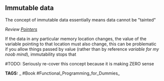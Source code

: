 ## Immutable data

The concept of immutable data essentially means data cannot be "tainted"

_Review [Pointers](<./Pointers>)_

If the data in any particular memory location changes, the value of the variable pointing to that location must also change, this can be problematic if you allow things passed by value (rather than by reference _variable for my noob mind_), immutability stops that

#TODO: Seriously re-cover this concept because it is making ZERO sense

__TAGS:__
_ #Book #Functional_Programming_for_Dummies_